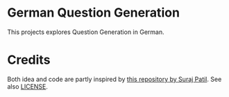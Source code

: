 # German Question Generation

This projects explores Question Generation in German. 

# Credits

Both idea and code are partly inspired by [this repository by Suraj Patil](https://github.com/patil-suraj/question_generation).
See also [LICENSE](LICENSE).
